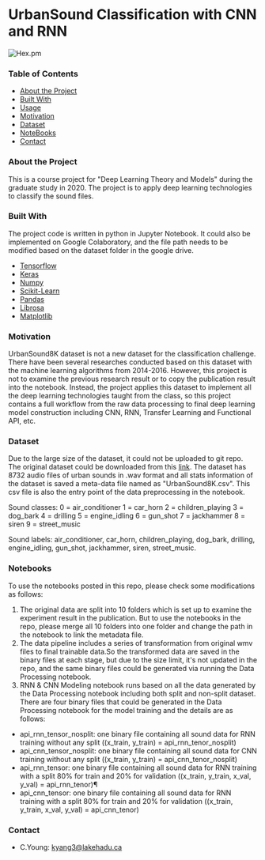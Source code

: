 # UrbanSound Classification with CNN and RNN
![Hex.pm](https://img.shields.io/github/license/mashape/apistatus?style=flat-square)

### Table of Contents
* [About the Project](#about-the-project)
* [Built With](#built-with)
* [Usage](#usage)
* [Motivation](#motivation)
* [Dataset](#dataset)
* [NoteBooks](#notebooks)
* [Contact](#contact)

### About the Project
This is a course project for "Deep Learning Theory and Models" during the graduate study in 2020. The project is to apply deep learning technologies to classify the sound files. 

### Built With
The project code is written in python in Jupyter Notebook. It could also be implemented on Google Colaboratory, and the file path needs to be modified based 
on the dataset folder in the google drive.   
* [Tensorflow](https://www.tensorflow.org/)
* [Keras](https://keras.io/guides/)
* [Numpy](https://numpy.org/)
* [Scikit-Learn](https://scikit-learn.org/stable/)
* [Pandas](https://pandas.pydata.org/)
* [Librosa](https://librosa.org/)
* [Matplotlib](https://matplotlib.org/)

### Motivation
UrbanSound8K dataset is not a new dataset for the classification challenge. There have been several researches conducted based on this dataset with the 
machine learning algorithms from 2014-2016. However, this project is not to examine the previous research result or to copy the publication result into the 
notebook. Instead, the project applies this dataset to implement all the deep learning technologies taught from the class, so this project contains a full workflow 
from the raw data processing to final deep learning model construction including CNN, RNN, Transfer Learning and Functional API, etc. 

### Dataset
Due to the large size of the dataset, it could not be uploaded to git repo. The original dataset could be downloaded from this [link](https://urbansounddataset.weebly.com/urbansound8k.html). The dataset has 8732 audio files of urban sounds in .wav format and 
all stats information of the dataset is saved a meta-data file named as "UrbanSound8K.csv". This csv file is also the entry point of the data preprocessing 
in the notebook. 

Sound classes:
0 = air_conditioner
1 = car_horn
2 = children_playing
3 = dog_bark
4 = drilling
5 = engine_idling
6 = gun_shot
7 = jackhammer
8 = siren
9 = street_music

Sound labels: air_conditioner, car_horn, children_playing, dog_bark, drilling, engine_idling, gun_shot, jackhammer, siren, street_music.

### Notebooks
To use the notebooks posted in this repo, please check some modifications as follows: 
1. The original data are split into 10 folders which is set up to examine the experiment result in the publication. But to use the notebooks in the repo, 
please merge all 10 folders into one folder and change the path in the notebook to link the metadata file.
2. The data pipeline includes a series of transformation from original wmv files to final trainable data.So the transformed data are saved in the binary
files at each stage, but due to the size limit, it's not updated in the repo, and the same binary files could be generated via running the Data Processing 
notebook.
3. RNN & CNN Modeling notebook runs based on all the data generated by the Data Processing notebook including both split and non-split dataset. There are 
four binary files that could be generated in the Data Processing notebook for the model training and the details are as follows: 
- api_rnn_tensor_nosplit: one binary file containing all sound data for RNN training without any split ((x_train, y_train) = api_rnn_tenor_nosplit)
- api_cnn_tensor_nosplit: one binary file containing all sound data for CNN training without any split ((x_train, y_train) = api_cnn_tenor_nosplit)
- api_rnn_tensor: one binary file containing all sound data for RNN training with a split 80% for train and 20% for validation 
((x_train, y_train, x_val, y_val) = api_rnn_tenor)¶
- api_cnn_tensor: one binary file containing all sound data for RNN training with a split 80% for train and 20% for validation 
((x_train, y_train, x_val, y_val) = api_cnn_tenor) 

### Contact
* C.Young: kyang3@lakehadu.ca


 

